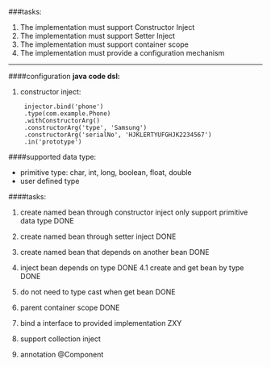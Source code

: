###tasks:
1. The implementation must support Constructor Inject
2. The implementation must support Setter Inject
3. The implementation must support container scope
4. The implementation must provide a configuration mechanism

---
####configuration
**java code dsl:**

1. constructor inject:

		injector.bind('phone')
		.type(com.example.Phone)
		.withConstructorArg()
		.constructorArg('type', 'Samsung')
		.constructorArg('serialNo', 'HJKLERTYUFGHJK2234567')
		.in('prototype')

####supported data type:
+ primitive type: char, int, long, boolean, float,  double
+ user defined type



####tasks:
1. create named bean through constructor inject only support primitive data type DONE

2. create named bean through setter inject DONE

3. create named bean that depends on another bean DONE

4. inject bean depends on type DONE
    4.1 create and get bean by type DONE

5. do not need to type cast when get bean DONE

6. parent container scope DONE


7. bind a interface to provided implementation  ZXY


7. support collection inject

8. annotation @Component
